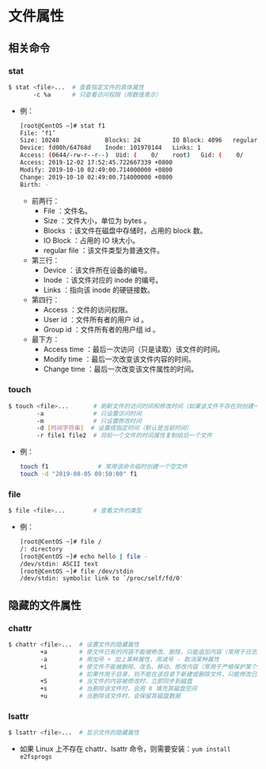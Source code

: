 # 文件属性

## 相关命令

### stat

```sh
$ stat <file>...  # 查看指定文件的具体属性
       -c %a      # 只查看访问权限（用数值表示）
```
- 例：
  ```sh
  [root@CentOS ~]# stat f1
  File: ‘f1’
  Size: 10240             Blocks: 24         IO Block: 4096   regular file
  Device: fd00h/64768d    Inode: 101970144   Links: 1
  Access: (0644/-rw-r--r--)  Uid: (    0/    root)   Gid: (    0/    root)
  Access: 2019-12-02 17:52:45.722667339 +0800
  Modify: 2019-10-10 02:49:00.714000000 +0800
  Change: 2019-10-10 02:49:00.714000000 +0800
  Birth: -
  ```
  - 前两行：
    - File ：文件名。
    - Size ：文件大小，单位为 bytes 。
    - Blocks ：该文件在磁盘中存储时，占用的 block 数。
    - IO Block ：占用的 IO 块大小。
    - regular file ：该文件类型为普通文件。
  - 第三行：
    - Device ：该文件所在设备的编号。
    - Inode ：该文件对应的 inode 的编号。
    - Links ：指向该 inode 的硬链接数。
  - 第四行：
    - Access ：文件的访问权限。
    - User id ：文件所有者的用户 id 。
    - Group id ：文件所有者的用户组 id 。
  - 最下方：
    - Access time ：最后一次访问（只是读取）该文件的时间。
    - Modify time ：最后一次改变该文件内容的时间。
    - Change time ：最后一次改变该文件属性的时间。

### touch

```sh
$ touch <file>...       # 刷新文件的访问时间和修改时间（如果该文件不存在则创建一个空文件）
        -a              # 只设置访问时间
        -m              # 只设置修改时间
        -d [时间字符串]  # 设置成指定时间（默认是当前时间）
        -r file1 file2  # 将前一个文件的时间属性复制给后一个文件
```
- 例：
  ```sh
  touch f1              # 常用该命令临时创建一个空文件
  touch -d "2019-08-05 09:50:00" f1
  ```

### file

```sh
$ file <file>...        # 查看文件的类型
```
- 例：
  ```sh
  [root@CentOS ~]# file /
  /: directory
  [root@CentOS ~]# echo hello | file -    
  /dev/stdin: ASCII text
  [root@CentOS ~]# file /dev/stdin
  /dev/stdin: symbolic link to `/proc/self/fd/0'
  ```

## 隐藏的文件属性

### chattr

```sh
$ chattr <file>...  # 设置文件的隐藏属性
         +a         # 使文件已有的内容不能被修改、删除，只能追加内容（常用于日志文件）
         -a         # 用加号 + 加上某种属性，用减号 - 取消某种属性
         +i         # 使文件不能被删除、改名、移动、修改内容（常用于严格保护某个文件）
                    # 如果作用于目录，则不能在该目录下新建或删除文件，只能修改已有文件的内容。
         +S         # 当文件的内容被修改时，立即同步到磁盘
         +s         # 当删除该文件时，会用 0 填充其磁盘空间
         +u         # 当删除该文件时，会保留其磁盘数据
```

### lsattr

```sh
$ lsattr <file>...  # 显示文件的隐藏属性
```
- 如果 Linux 上不存在 chattr、lsattr 命令，则需要安装：`yum install e2fsprogs`
